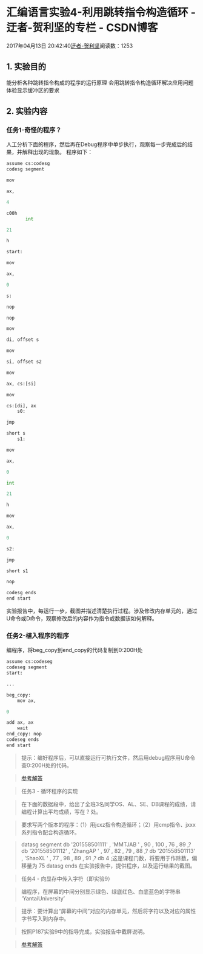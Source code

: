 
# 汇编语言实验4-利用跳转指令构造循环 - 迂者-贺利坚的专栏 - CSDN博客

2017年04月13日 20:42:40[迂者-贺利坚](https://me.csdn.net/sxhelijian)阅读数：1253



## 1. 实验目的
能分析各种跳转指令构成的程序的运行原理
会用跳转指令构造循环解决应用问题
体验显示缓冲区的要求
## 2. 实验内容
### 任务1-奇怪的程序？
人工分析下面的程序，然后再在Debug程序中单步执行，观察每一步完成后的结果，并解释出现的现象。
程序如下：
```python
assume cs:codesg
codesg segment
```
```python
mov
```
```python
ax,
```
```python
4
```
```python
c00h
       int
```
```python
21
```
```python
h
```
```python
start:
```
```python
mov
```
```python
ax,
```
```python
0
```
```python
s:
```
```python
nop
```
```python
nop
```
```python
mov
```
```python
di, offset s
```
```python
mov
```
```python
si, offset s2
```
```python
mov
```
```python
ax, cs:[si]
```
```python
mov
```
```python
cs:[di], ax
    s0:
```
```python
jmp
```
```python
short s
    s1:
```
```python
mov
```
```python
ax,
```
```python
0
```
```python
int
```
```python
21
```
```python
h
```
```python
mov
```
```python
ax,
```
```python
0
```
```python
s2:
```
```python
jmp
```
```python
short s1
```
```python
nop
```
```python
codesg ends
end start
```
实验报告中，每运行一步，截图并描述清楚执行过程。涉及修改内存单元的，通过U命令或D命令，观察修改后的内容作为指令或数据该如何解释。
### 任务2-植入程序的程序
编程序，将beg_copy到end_copy的代码复制到0:200H处
```python
assume cs:codeseg
codeseg segment
start:
```
```python
...
```
```python
beg_copy:
    mov ax,
```
```python
0
```
```python
add ax, ax
    wait
end_copy: nop
codeseg ends
end start
```
> 提示：编好程序后，可以直接运行可执行文件，然后用debug程序用U命令查0:200H处的代码。

> [参考解答](http://blog.csdn.net/sxhelijian/article/details/70161319)

> 任务3 - 循环程序的实现

> 在下面的数据段中，给出了全班3名同学OS、AL、SE、DB课程的成绩，请编程计算出平均成绩，写在 ? 处。

> 要求写两个版本的程序：（1）用jcxz指令构造循环；（2）用cmp指令、jxxx系列指令配合构造循环。

> datasg segment
  db
> '201558501111'
> ,
> 'MMTJAB  '
> ,
> 90
> ,
> 100
> ,
> 76
> ,
> 89
> ,?
  db
> '201558501112'
> ,
> 'ZhangAP '
> ,
> 97
> ,
> 82
> ,
> 79
> ,
> 88
> ,?
  db
> '201558501113'
> ,
> 'ShaoXL  '
> ,
> 77
> ,
> 98
> ,
> 89
> ,
> 91
> ,?
  db
> 4
> ;这是课程门数，将要用于作除数，偏移量为
> 75
> datasg
> ends
> 在实验报告中，提供程序，以及运行结果的截图。

> 任务4 - 向显存中传入字符（即实验9）

> 编程序，在屏幕的中间分别显示绿色、绿底红色、白底蓝色的字符串 ‘YantaiUniversity’

> 提示：要计算出“屏幕的中间”对应的内存单元，然后将字符以及对应的属性字节写入到内存中。

> 按照P187实验9中的指导完成，实验报告中截屏说明。

> [参考解答](http://blog.csdn.net/sxhelijian/article/details/70161851)


